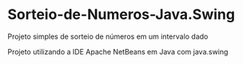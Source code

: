 # Sorteio-de-Numeros-Java.Swing
Projeto simples de sorteio de números em um intervalo dado

Projeto utilizando a IDE Apache NetBeans em Java com java.swing
